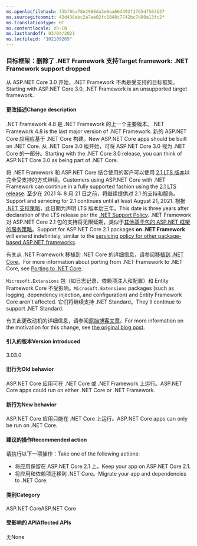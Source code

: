 ```yaml
---
ms.openlocfilehash: 73bf0ba78e2986da3e0aa66d492f1765df563b27
ms.sourcegitcommit: 42d436ebc2a7ee02fc1848c7742bc7d80e13fc2f
ms.translationtype: HT
ms.contentlocale: zh-CN
ms.lasthandoff: 03/04/2021
ms.locfileid: "102109265"
---
```

### <a name="target-framework-net-framework-support-dropped"></a><span data-ttu-id="41b38-101">目标框架：删除了 .NET Framework 支持</span><span class="sxs-lookup"><span data-stu-id="41b38-101">Target framework: .NET Framework support dropped</span></span>

<span data-ttu-id="41b38-102">从 ASP.NET Core 3.0 开始，.NET Framework 不再是受支持的目标框架。</span><span class="sxs-lookup"><span data-stu-id="41b38-102">Starting with ASP.NET Core 3.0, .NET Framework is an unsupported target framework.</span></span>

#### <a name="change-description"></a><span data-ttu-id="41b38-103">更改描述</span><span class="sxs-lookup"><span data-stu-id="41b38-103">Change description</span></span>

<span data-ttu-id="41b38-104">.NET Framework 4.8 是 .NET Framework 的上一个主要版本。</span><span class="sxs-lookup"><span data-stu-id="41b38-104">.NET Framework 4.8 is the last major version of .NET Framework.</span></span> <span data-ttu-id="41b38-105">新的 ASP.NET Core 应用应基于 .NET Core 构建。</span><span class="sxs-lookup"><span data-stu-id="41b38-105">New ASP.NET Core apps should be built on .NET Core.</span></span> <span data-ttu-id="41b38-106">从 .NET Core 3.0 版开始，可将 ASP.NET Core 3.0 视为 .NET Core 的一部分。</span><span class="sxs-lookup"><span data-stu-id="41b38-106">Starting with the .NET Core 3.0 release, you can think of ASP.NET Core 3.0 as being part of .NET Core.</span></span>

<span data-ttu-id="41b38-107">将 .NET Framework 和 ASP.NET Core 结合使用的客户可以使用 [2.1 LTS 版本](https://dotnet.microsoft.com/download/dotnet/2.1)以完全受支持的方式继续。</span><span class="sxs-lookup"><span data-stu-id="41b38-107">Customers using ASP.NET Core with .NET Framework can continue in a fully supported fashion using the [2.1 LTS release](https://dotnet.microsoft.com/download/dotnet/2.1).</span></span> <span data-ttu-id="41b38-108">至少在 2021 年 8 月 21 日之前，将继续提供对 2.1 的支持和服务。</span><span class="sxs-lookup"><span data-stu-id="41b38-108">Support and servicing for 2.1 continues until at least August 21, 2021.</span></span> <span data-ttu-id="41b38-109">根据 [.NET 支持策略](https://dotnet.microsoft.com/platform/support-policy)，此日期为声明 LTS 版本后三年。</span><span class="sxs-lookup"><span data-stu-id="41b38-109">This date is three years after declaration of the LTS release per the [.NET Support Policy](https://dotnet.microsoft.com/platform/support-policy).</span></span> <span data-ttu-id="41b38-110">.NET Framework 对 ASP.NET Core 2.1 包的支持将无限延期，类似于[其他基于包的 ASP.NET 框架的服务策略](https://dotnet.microsoft.com/platform/support/policy/aspnet)。</span><span class="sxs-lookup"><span data-stu-id="41b38-110">Support for ASP.NET Core 2.1 packages **on .NET Framework** will extend indefinitely, similar to the [servicing policy for other package-based ASP.NET frameworks](https://dotnet.microsoft.com/platform/support/policy/aspnet).</span></span>

<span data-ttu-id="41b38-111">有关从 .NET Framework 移植到 .NET Core 的详细信息，请参阅[移植到 .NET Core](~/docs/core/porting/index.md)。</span><span class="sxs-lookup"><span data-stu-id="41b38-111">For more information about porting from .NET Framework to .NET Core, see [Porting to .NET Core](~/docs/core/porting/index.md).</span></span>

<span data-ttu-id="41b38-112">`Microsoft.Extensions` 包（如日志记录、依赖项注入和配置）和 Entity Framework Core 不受影响。</span><span class="sxs-lookup"><span data-stu-id="41b38-112">`Microsoft.Extensions` packages (such as logging, dependency injection, and configuration) and Entity Framework Core aren't affected.</span></span> <span data-ttu-id="41b38-113">它们将继续支持 .NET Standard。</span><span class="sxs-lookup"><span data-stu-id="41b38-113">They'll continue to support .NET Standard.</span></span>

<span data-ttu-id="41b38-114">有关此更改动机的详细信息，请参阅[原始博客文章](https://devblogs.microsoft.com/aspnet/a-first-look-at-changes-coming-in-asp-net-core-3-0/)。</span><span class="sxs-lookup"><span data-stu-id="41b38-114">For more information on the motivation for this change, see [the original blog post](https://devblogs.microsoft.com/aspnet/a-first-look-at-changes-coming-in-asp-net-core-3-0/).</span></span>

#### <a name="version-introduced"></a><span data-ttu-id="41b38-115">引入的版本</span><span class="sxs-lookup"><span data-stu-id="41b38-115">Version introduced</span></span>

<span data-ttu-id="41b38-116">3.0</span><span class="sxs-lookup"><span data-stu-id="41b38-116">3.0</span></span>

#### <a name="old-behavior"></a><span data-ttu-id="41b38-117">旧行为</span><span class="sxs-lookup"><span data-stu-id="41b38-117">Old behavior</span></span>

<span data-ttu-id="41b38-118">ASP.NET Core 应用可在 .NET Core 或 .NET Framework 上运行。</span><span class="sxs-lookup"><span data-stu-id="41b38-118">ASP.NET Core apps could run on either .NET Core or .NET Framework.</span></span>

#### <a name="new-behavior"></a><span data-ttu-id="41b38-119">新行为</span><span class="sxs-lookup"><span data-stu-id="41b38-119">New behavior</span></span>

<span data-ttu-id="41b38-120">ASP.NET Core 应用只能在 .NET Core 上运行。</span><span class="sxs-lookup"><span data-stu-id="41b38-120">ASP.NET Core apps can only be run on .NET Core.</span></span>

#### <a name="recommended-action"></a><span data-ttu-id="41b38-121">建议的操作</span><span class="sxs-lookup"><span data-stu-id="41b38-121">Recommended action</span></span>

<span data-ttu-id="41b38-122">请执行以下一项操作：</span><span class="sxs-lookup"><span data-stu-id="41b38-122">Take one of the following actions:</span></span>

- <span data-ttu-id="41b38-123">将应用保留在 ASP.NET Core 2.1 上。</span><span class="sxs-lookup"><span data-stu-id="41b38-123">Keep your app on ASP.NET Core 2.1.</span></span>
- <span data-ttu-id="41b38-124">将应用和依赖项迁移到 .NET Core。</span><span class="sxs-lookup"><span data-stu-id="41b38-124">Migrate your app and dependencies to .NET Core.</span></span>

#### <a name="category"></a><span data-ttu-id="41b38-125">类别</span><span class="sxs-lookup"><span data-stu-id="41b38-125">Category</span></span>

<span data-ttu-id="41b38-126">ASP.NET Core</span><span class="sxs-lookup"><span data-stu-id="41b38-126">ASP.NET Core</span></span>

#### <a name="affected-apis"></a><span data-ttu-id="41b38-127">受影响的 API</span><span class="sxs-lookup"><span data-stu-id="41b38-127">Affected APIs</span></span>

<span data-ttu-id="41b38-128">无</span><span class="sxs-lookup"><span data-stu-id="41b38-128">None</span></span>

<!-- 

#### Affected APIs

Not detectable via API analysis

-->
